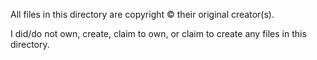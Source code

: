 <!--

GBA ONLINE;  GBA.JS.ORG;  "Online GameBoy Advance Emulator"
Copyright (C) 2021-present AYVACS
Licensed under the MIT License (view LICENSE.md for more information)

-->

All files in this directory are copyright &copy; their original creator(s).

I did/do not own, create, claim to own, or claim to create any files in this directory.
